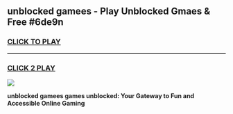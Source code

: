 
## unblocked gamees - Play Unblocked Gmaes & Free #6de9n
<h3>
<a href="https://premium.freeplayer.one?title=unblocked_gamees&ref=01M">CLICK TO PLAY</a></h3>
<hr>

<h3>
<a href="https://premium.freeplayer.one?title=unblocked_gamees&ref=01M">CLICK 2 PLAY</a>
  
</h3>

<a href="https://premium.freeplayer.one?title=unblocked_gamees&ref=01M"><img src="https://clearcache.store/games.png"></a>


**unblocked gamees games unblocked: Your Gateway to Fun and Accessible Online Gaming**

